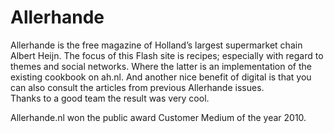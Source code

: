 <!--
  id: 2164
  slug: allerhande
  type: fortpolio
  excerpt: <p>I was front-end Actionscript developer in the Fabrique/Lukkien/freelancers SCRUM team that developed the Allerhande website.</p>
  categories: javascript, frontend, HTML/CSS, framework, Flash
  tags: Javascript, Actionscript, Flash, scrum, PureMVC
  clients: Lukkien
  collaboration: Fabrique
  prizes: 
  thumbnail: allerhande01.jpg
  image: allerhande01.jpg
  images: allerhande21.jpg, allerhande31.jpg, allerhande41.jpg, allerhande51.jpg, allerhande61.jpg, allerhande71.jpg, allerhande01.jpg, allerhande11.jpg
  inCv: true
  inPortfolio: true
  dateFrom: 2010-01-01
  dateTo: 2010-05-01
-->

# Allerhande

<p>Allerhande is the free magazine of Holland&#8217;s largest supermarket chain Albert Heijn. The focus of this Flash site is recipes; especially with regard to themes and social networks. Where the latter is an implementation of the existing cookbook on ah.nl. And another nice benefit of digital is that you can also consult the articles from previous Allerhande issues.<br />
Thanks to a good team the result was very cool. </p>
<p>Allerhande.nl won the public award Customer Medium of the year 2010.</p>